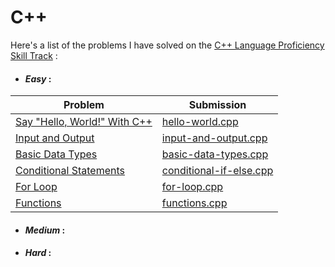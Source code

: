 # C++

Here's a list of the problems I have solved on the [C++ Language Proficiency Skill Track](https://www.hackerrank.com/domains/cpp) :

* #### **_Easy_** :

Problem | Submission
------- | ----------
[Say "Hello, World!" With C++](https://www.hackerrank.com/challenges/cpp-hello-world/problem) | [hello-world.cpp](hello-world.cpp)
[Input and Output](https://www.hackerrank.com/challenges/cpp-input-and-output/problem) | [input-and-output.cpp](input-and-output.cpp)
[Basic Data Types](https://www.hackerrank.com/challenges/c-tutorial-basic-data-types/problem) | [basic-data-types.cpp](basic-data-types.cpp)
[Conditional Statements](https://www.hackerrank.com/challenges/c-tutorial-conditional-if-else/problem) | [conditional-if-else.cpp](conditional-if-else.cpp)
[For Loop](https://www.hackerrank.com/challenges/c-tutorial-for-loop/problem) | [for-loop.cpp](for-loop.cpp)
[Functions](https://www.hackerrank.com/challenges/c-tutorial-functions/problem) | [functions.cpp](functions.cpp)

* #### **_Medium_** :

* #### **_Hard_** :
